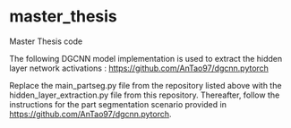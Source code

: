 # master_thesis
 Master Thesis code
 
 The following DGCNN model implementation is used to extract the hidden layer network activations : https://github.com/AnTao97/dgcnn.pytorch

 Replace the main_partseg.py file from the repository listed above with the hidden_layer_extraction.py file from this repository. Thereafter, follow the instructions for the part segmentation scenario provided in https://github.com/AnTao97/dgcnn.pytorch. 
